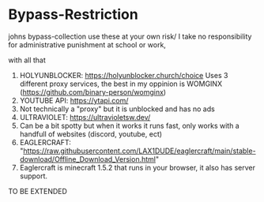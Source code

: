 # Bypass-Restriction

johns bypass-collection
use these at your own risk/ I take no responsibility for administrative punishment at school or work,

with all that

1. HOLYUNBLOCKER: https://holyunblocker.church/choice
    Uses 3 different proxy services, the best in my oppinion is WOMGINX (https://github.com/binary-person/womginx)
2. YOUTUBE API: https://ytapi.com/ 
3.    Not technically a "proxy" but it is unblocked and has no ads
4. ULTRAVIOLET: https://ultravioletsw.dev/ 
5.    Can be a bit spotty but when it works it runs fast, only works with a handfull of websites (discord, youtube, ect)
6. EAGLERCRAFT: "https://raw.githubusercontent.com/LAX1DUDE/eaglercraft/main/stable-download/Offline_Download_Version.html" 
7.    Eaglercraft is minecraft 1.5.2 that runs in your browser, it also has server support.


TO BE EXTENDED

